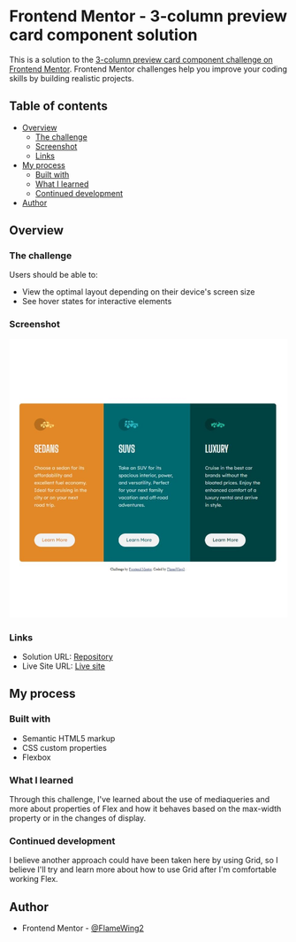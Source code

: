 # Frontend Mentor - 3-column preview card component solution

This is a solution to the [3-column preview card component challenge on Frontend Mentor](https://www.frontendmentor.io/challenges/3column-preview-card-component-pH92eAR2-). Frontend Mentor challenges help you improve your coding skills by building realistic projects. 

## Table of contents

- [Overview](#overview)
  - [The challenge](#the-challenge)
  - [Screenshot](#screenshot)
  - [Links](#links)
- [My process](#my-process)
  - [Built with](#built-with)
  - [What I learned](#what-i-learned)
  - [Continued development](#continued-development)
- [Author](#author)


## Overview

### The challenge

Users should be able to:

- View the optimal layout depending on their device's screen size
- See hover states for interactive elements

### Screenshot

![](./images/screenshot.jpg)


### Links

- Solution URL: [Repository](https://github.com/FlameWing2/3-column-preview-card-component)
- Live Site URL: [Live site](https://flamewing2.github.io/3-column-preview-card-component/)

## My process

### Built with

- Semantic HTML5 markup
- CSS custom properties
- Flexbox

### What I learned

Through this challenge, I've learned about the use of mediaqueries and more about properties of Flex and how it behaves based on the max-width property or in the changes of display.

### Continued development

I believe another approach could have been taken here by using Grid, so I believe I'll try and learn more about how to use Grid after I'm comfortable working Flex. 


## Author

- Frontend Mentor - [@FlameWing2](https://www.frontendmentor.io/profile/FlameWing2)

